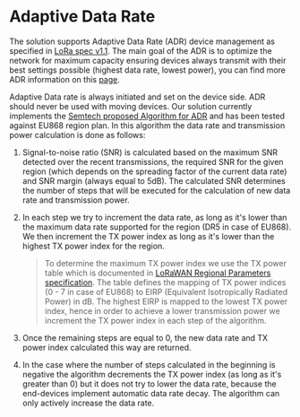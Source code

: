 # Adaptive Data Rate

The solution supports Adaptive Data Rate (ADR) device management as specified in
[LoRa spec v1.1][lora-v1.1]. The main goal of the ADR is to optimize the network
for maximum capacity ensuring devices always transmit with their best settings
possible (highest data rate, lowest power), you can find more ADR information on
this [page][lora-adr].

Adaptive Data rate is always initiated and set on the device side. ADR should
never be used with moving devices. Our solution currently implements the
[Semtech proposed Algorithm for ADR][semtech-adr-algorithm] and has been tested
against EU868 region plan. In this algorithm the data rate and transmission
power calculation is done as follows:

1. Signal-to-noise ratio (SNR) is calculated based on the maximum SNR detected
   over the recent transmissions, the required SNR for the given region (which
   depends on the spreading factor of the current data rate) and SNR margin
   (always equal to 5dB). The calculated SNR determines the number of steps that
   will be executed for the calculation of new data rate and transmission power.

1. In each step we try to increment the data rate, as long as it's lower than
   the maximum data rate supported for the region (DR5 in case of EU868). We
   then increment the TX power index as long as it's lower than the highest TX
   power index for the region.

   >To determine the maximum TX power index we use the TX power table which is
   documented in [LoRaWAN Regional Parameters specification][lora-rp]. The table
   defines the mapping of TX power indices (0 - 7 in case of EU868) to EIRP
   (Equivalent Isotropically Radiated Power) in dB. The highest EIRP is mapped
   to the lowest TX power index, hence in order to achieve a lower transmission
   power we increment the TX power index in each step of the algorithm.

1. Once the remaining steps are equal to 0, the new data rate and TX power index
   calculated this way are returned.

1. In the case where the number of steps calculated in the beginning is negative
   the algorithm decrements the TX power index (as long as it's greater than 0)
   but it does not try to lower the data rate, because the end-devices implement
   automatic data rate decay. The algorithm can only actively increase the data
   rate.

[lora-v1.1]: https://lora-alliance.org/resource_hub/lorawan-specification-v1-1/
[lora-adr]: https://www.sghoslya.com/p/how-does-lorawan-nodes-changes-their.html
[semtech-adr-algorithm]: https://www.thethingsnetwork.org/forum/uploads/default/original/2X/7/7480e044aa93a54a910dab8ef0adfb5f515d14a1.pdf
[lora-rp]: https://lora-alliance.org/wp-content/uploads/2021/05/RP002-1.0.3-FINAL-1.pdf
